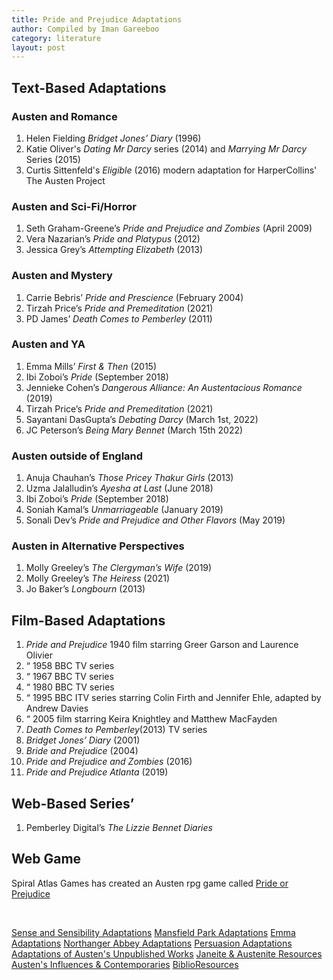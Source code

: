 ```yaml
---
title: Pride and Prejudice Adaptations
author: Compiled by Iman Gareeboo
category: literature
layout: post
---
```


## Text-Based Adaptations

### Austen and Romance
<ol>
<li>Helen Fielding <i>Bridget Jones’ Diary</i> (1996)</li>
<li>Katie Oliver's  <i>Dating Mr Darcy</i> series (2014) and <i>Marrying Mr Darcy</i> Series (2015)</li>
<li>Curtis Sittenfeld's <i>Eligible</i> (2016) modern adaptation for HarperCollins' The Austen Project</li>
</ol>

### Austen and Sci-Fi/Horror
<ol>
<li>Seth Graham-Greene’s <i>Pride and Prejudice and Zombies</i> (April 2009)</li>
<li>Vera Nazarian’s <i>Pride and Platypus</i> (2012)</li>
<li>Jessica Grey’s <i>Attempting Elizabeth</i> (2013)</li>
</ol>

### Austen and Mystery
<ol>
<li>Carrie Bebris’ <i>Pride and Prescience</i> (February 2004)</li>
<li>Tirzah Price’s <i>Pride and Premeditation</i> (2021)</li>
<li>PD James’ <i>Death Comes to Pemberley</i> (2011)</li>
</ol>

### Austen and YA 
<ol>
<li>Emma Mills’ <i>First & Then</i> (2015)</li>
<li>Ibi Zoboi’s <i>Pride</i> (September 2018)</li>
<li>Jennieke Cohen’s <i>Dangerous Alliance: An Austentacious Romance</i> (2019)</li>
<li>Tirzah Price’s <i>Pride and Premeditation</i> (2021)</li>
<li>Sayantani DasGupta’s <i>Debating Darcy</i> (March 1st, 2022)</li>
<li>JC Peterson’s <i>Being Mary Bennet</i> (March 15th 2022)</li>
</ol>

### Austen outside of England
<ol>
<li>Anuja Chauhan’s <i>Those Pricey Thakur Girls</i> (2013)</li>
<li>Uzma Jalalludin’s <i>Ayesha at Last</i> (June 2018)</li>
<li>Ibi Zoboi’s <i>Pride</i> (September 2018)</li>
<li>Soniah Kamal’s <i>Unmarriageable</i> (January 2019)</li>
<li>Sonali Dev’s <i>Pride and Prejudice and Other Flavors</i> (May 2019)</li>
</ol>

### Austen in Alternative Perspectives
<ol>
<li>Molly Greeley’s <i>The Clergyman’s Wife</i> (2019)</li> 
<li>Molly Greeley’s <i>The Heiress</i> (2021)</li>
<li>Jo Baker’s <i>Longbourn</i> (2013)</li>
</ol>

## Film-Based Adaptations
<ol>
<li><i>Pride and Prejudice</i> 1940 film starring Greer Garson and Laurence Olivier </li>
<li>“ 1958 BBC TV series</li>
<li>“ 1967 BBC TV series</li>
<li>“ 1980 BBC TV series </li>
<li>“ 1995 BBC ITV series starring Colin Firth and Jennifer Ehle, adapted by Andrew Davies</li>
<li>“ 2005 film starring Keira Knightley and Matthew MacFayden</li>
<li><i>Death Comes to Pemberley</i>(2013) TV series</li>
<li><i>Bridget Jones’ Diary</i> (2001)</li>
<li><i>Bride and Prejudice</i> (2004)</li>
<li><i>Pride and Prejudice and Zombies</i> (2016)</li>
<li><i>Pride and Prejudice Atlanta</i> (2019)</li>
</ol>

## Web-Based Series’
<ol>
<li>Pemberley Digital’s <i>The Lizzie Bennet Diaries</i></li>
</ol>

## Web Game
Spiral Atlas Games has created an Austen rpg game called [Pride or Prejudice](https://spiralatlas.itch.io/pride-or-prejudice) 


<br>

[Sense and Sensibility Adaptations](https://imangareeboo.github.io/Austen_Adaptations/literature/2023/04/25/2.Sense-and-Sensibility-Adaptations.html)  [Mansfield Park Adaptations](https://imangareeboo.github.io/Austen_Adaptations/literature/2023/04/25/3.Mansfield-Park-Adaptations.html)  [Emma Adaptations](https://imangareeboo.github.io/Austen_Adaptations/literature/2023/04/25/4.Emma-Adaptations.html)  [Northanger Abbey Adaptations](https://imangareeboo.github.io/Austen_Adaptations/literature/2023/04/25/5.Northanger-Abbey-Adaptations.html)  [Persuasion Adaptations](https://imangareeboo.github.io/Austen_Adaptations/literature/2023/04/25/6.Persuasion-Adaptations.html)  [Adaptations of Austen's Unpublished Works](https://imangareeboo.github.io/Austen_Adaptations/literature/2023/04/25/7.Juvenilia-and-Unfinished-Works.html) [Janeite & Austenite Resources](https://imangareeboo.github.io/Austen_Adaptations/literature/2023/04/25/8.Austen-Resources.html)  [Austen's Influences & Contemporaries](https://imangareeboo.github.io/Austen_Adaptations/2023/04/25/austencontemps.html)  [BiblioResources](https://imangareeboo.github.io/Austen_Adaptations/2023/04/25/biblioresources.html)  

